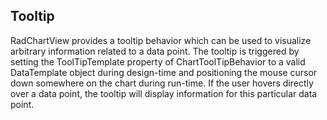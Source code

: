 ## Tooltip
RadChartView provides a tooltip behavior which can be used to visualize arbitrary information related to a data point. The tooltip is triggered by setting the ToolTipTemplate property of ChartToolTipBehavior to a valid DataTemplate object during design-time and positioning the mouse cursor down somewhere on the chart during run-time. If the user hovers directly over a data point, the tooltip will display information for this particular data point.

[//]: <keywords: barseries, charttooltipbehavior, ivelueconverter, tooltiptempalte, customizetooltip> 